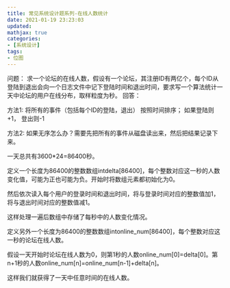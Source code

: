 ```yaml
---
title: 常见系统设计题系列-在线人数统计
date: 2021-01-19 23:23:03
updated:
mathjax: true
categories:
- [系统设计]
tags: 
- 位图
---
```


问题：
求一个论坛的在线人数，假设有一个论坛，其注册ID有两亿个，每个ID从登陆到退出会向一个日志文件中记下登陆时间和退出时间，要求写一个算法统计一天中论坛的用户在线分布，取样粒度为秒。
回答：

<!-- more -->

方法1:
将所有的事件（包括每个ID的登陆，退出） 按照时间排序；
如果登陆则+1， 登出则-1

方法2:
如果无序怎么办？需要先把所有的事件从磁盘读出来，然后把结果记录下来。

一天总共有3600*24=86400秒。

定义一个长度为86400的整数数组intdelta[86400]，每个整数对应这一秒的人数变化值，可能为正也可能为负。开始时将数组元素都初始化为0。

然后依次读入每个用户的登录时间和退出时间，将与登录时间对应的整数值加1，将与退出时间对应的整数值减1。

这样处理一遍后数组中存储了每秒中的人数变化情况。

定义另外一个长度为86400的整数数组intonline_num[86400]，每个整数对应这一秒的论坛在线人数。

假设一天开始时论坛在线人数为0，则第1秒的人数online_num[0]=delta[0]。第n+1秒的人数online_num[n]=online_num[n-1]+delta[n]。

这样我们就获得了一天中任意时间的在线人数。
